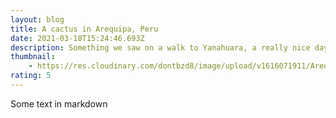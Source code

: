 ```yaml
---
layout: blog
title: A cactus in Arequipa, Peru
date: 2021-03-18T15:24:46.693Z
description: Something we saw on a walk to Yanahuara, a really nice day it was
thumbnail:
    - https://res.cloudinary.com/dontbzd8/image/upload/v1616071911/Arequipa/DSCN2906_szk5pb.jpg
rating: 5
---
```

Some text in markdown